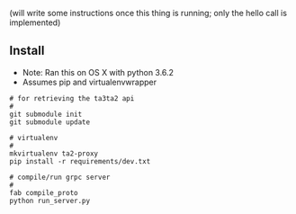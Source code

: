 (will write some instructions once this thing is running; only the hello call is implemented)



## Install

- Note: Ran this on OS X with python 3.6.2
- Assumes pip and virtualenvwrapper

```
# for retrieving the ta3ta2 api
#
git submodule init
git submodule update

# virtualenv
#
mkvirtualenv ta2-proxy
pip install -r requirements/dev.txt

# compile/run grpc server
#
fab compile_proto
python run_server.py
```
